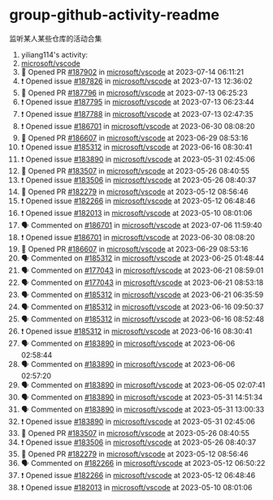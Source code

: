 # group-github-activity-readme

监听某人某些仓库的活动合集

<!--START_SECTION:activity-->
1. yiliang114's activity: 
2. [microsoft/vscode](https://github.com/microsoft/vscode)
3. 💪 Opened PR [#187902](https://github.com/microsoft/vscode/pull/187902)  in [microsoft/vscode](https://github.com/microsoft/vscode) at 2023-07-14 06:11:21
4. ❗ Opened issue [#187826](https://github.com/microsoft/vscode/issues/187826)  in [microsoft/vscode](https://github.com/microsoft/vscode) at 2023-07-13 12:36:02
5. 💪 Opened PR [#187796](https://github.com/microsoft/vscode/pull/187796)  in [microsoft/vscode](https://github.com/microsoft/vscode) at 2023-07-13 06:25:23
6. ❗ Opened issue [#187795](https://github.com/microsoft/vscode/issues/187795)  in [microsoft/vscode](https://github.com/microsoft/vscode) at 2023-07-13 06:23:44
7. ❗ Opened issue [#187788](https://github.com/microsoft/vscode/issues/187788)  in [microsoft/vscode](https://github.com/microsoft/vscode) at 2023-07-13 02:47:35
8. ❗ Opened issue [#186701](https://github.com/microsoft/vscode/issues/186701)  in [microsoft/vscode](https://github.com/microsoft/vscode) at 2023-06-30 08:08:20
9. 💪 Opened PR [#186607](https://github.com/microsoft/vscode/pull/186607)  in [microsoft/vscode](https://github.com/microsoft/vscode) at 2023-06-29 08:53:16
10. ❗ Opened issue [#185312](https://github.com/microsoft/vscode/issues/185312)  in [microsoft/vscode](https://github.com/microsoft/vscode) at 2023-06-16 08:30:41
11. ❗ Opened issue [#183890](https://github.com/microsoft/vscode/issues/183890)  in [microsoft/vscode](https://github.com/microsoft/vscode) at 2023-05-31 02:45:06
12. 💪 Opened PR [#183507](https://github.com/microsoft/vscode/pull/183507)  in [microsoft/vscode](https://github.com/microsoft/vscode) at 2023-05-26 08:40:55
13. ❗ Opened issue [#183506](https://github.com/microsoft/vscode/issues/183506)  in [microsoft/vscode](https://github.com/microsoft/vscode) at 2023-05-26 08:40:37
14. 💪 Opened PR [#182279](https://github.com/microsoft/vscode/pull/182279)  in [microsoft/vscode](https://github.com/microsoft/vscode) at 2023-05-12 08:56:46
15. ❗ Opened issue [#182266](https://github.com/microsoft/vscode/issues/182266)  in [microsoft/vscode](https://github.com/microsoft/vscode) at 2023-05-12 06:48:46
16. ❗ Opened issue [#182013](https://github.com/microsoft/vscode/issues/182013)  in [microsoft/vscode](https://github.com/microsoft/vscode) at 2023-05-10 08:01:06
17. 🗣 Commented on [#186701](https://github.com/microsoft/vscode/issues/186701#issuecomment-1623557804)  in [microsoft/vscode](https://github.com/microsoft/vscode) at 2023-07-06 11:59:40
18. ❗ Opened issue [#186701](https://github.com/microsoft/vscode/issues/186701)  in [microsoft/vscode](https://github.com/microsoft/vscode) at 2023-06-30 08:08:20
19. 💪 Opened PR [#186607](https://github.com/microsoft/vscode/pull/186607)  in [microsoft/vscode](https://github.com/microsoft/vscode) at 2023-06-29 08:53:16
20. 🗣 Commented on [#185312](https://github.com/microsoft/vscode/issues/185312#issuecomment-1605816947)  in [microsoft/vscode](https://github.com/microsoft/vscode) at 2023-06-25 01:48:44
21. 🗣 Commented on [#177043](https://github.com/microsoft/vscode/issues/177043#issuecomment-1600460292)  in [microsoft/vscode](https://github.com/microsoft/vscode) at 2023-06-21 08:59:01
22. 🗣 Commented on [#177043](https://github.com/microsoft/vscode/issues/177043#issuecomment-1600451998)  in [microsoft/vscode](https://github.com/microsoft/vscode) at 2023-06-21 08:53:18
23. 🗣 Commented on [#185312](https://github.com/microsoft/vscode/issues/185312#issuecomment-1600264170)  in [microsoft/vscode](https://github.com/microsoft/vscode) at 2023-06-21 06:35:59
24. 🗣 Commented on [#185312](https://github.com/microsoft/vscode/issues/185312#issuecomment-1594420720)  in [microsoft/vscode](https://github.com/microsoft/vscode) at 2023-06-16 09:50:37
25. 🗣 Commented on [#185312](https://github.com/microsoft/vscode/issues/185312#issuecomment-1594347838)  in [microsoft/vscode](https://github.com/microsoft/vscode) at 2023-06-16 08:52:48
26. ❗ Opened issue [#185312](https://github.com/microsoft/vscode/issues/185312)  in [microsoft/vscode](https://github.com/microsoft/vscode) at 2023-06-16 08:30:41
27. 🗣 Commented on [#183890](https://github.com/microsoft/vscode/issues/183890#issuecomment-1577821941)  in [microsoft/vscode](https://github.com/microsoft/vscode) at 2023-06-06 02:58:44
28. 🗣 Commented on [#183890](https://github.com/microsoft/vscode/issues/183890#issuecomment-1577820932)  in [microsoft/vscode](https://github.com/microsoft/vscode) at 2023-06-06 02:57:20
29. 🗣 Commented on [#183890](https://github.com/microsoft/vscode/issues/183890#issuecomment-1575934448)  in [microsoft/vscode](https://github.com/microsoft/vscode) at 2023-06-05 02:07:41
30. 🗣 Commented on [#183890](https://github.com/microsoft/vscode/issues/183890#issuecomment-1570388340)  in [microsoft/vscode](https://github.com/microsoft/vscode) at 2023-05-31 14:51:34
31. 🗣 Commented on [#183890](https://github.com/microsoft/vscode/issues/183890#issuecomment-1570190865)  in [microsoft/vscode](https://github.com/microsoft/vscode) at 2023-05-31 13:00:33
32. ❗ Opened issue [#183890](https://github.com/microsoft/vscode/issues/183890)  in [microsoft/vscode](https://github.com/microsoft/vscode) at 2023-05-31 02:45:06
33. 💪 Opened PR [#183507](https://github.com/microsoft/vscode/pull/183507)  in [microsoft/vscode](https://github.com/microsoft/vscode) at 2023-05-26 08:40:55
34. ❗ Opened issue [#183506](https://github.com/microsoft/vscode/issues/183506)  in [microsoft/vscode](https://github.com/microsoft/vscode) at 2023-05-26 08:40:37
35. 💪 Opened PR [#182279](https://github.com/microsoft/vscode/pull/182279)  in [microsoft/vscode](https://github.com/microsoft/vscode) at 2023-05-12 08:56:46
36. 🗣 Commented on [#182266](https://github.com/microsoft/vscode/issues/182266#issuecomment-1545259540)  in [microsoft/vscode](https://github.com/microsoft/vscode) at 2023-05-12 06:50:22
37. ❗ Opened issue [#182266](https://github.com/microsoft/vscode/issues/182266)  in [microsoft/vscode](https://github.com/microsoft/vscode) at 2023-05-12 06:48:46
38. ❗ Opened issue [#182013](https://github.com/microsoft/vscode/issues/182013)  in [microsoft/vscode](https://github.com/microsoft/vscode) at 2023-05-10 08:01:06
<!--END_SECTION:activity-->
